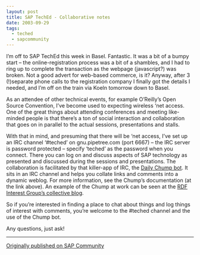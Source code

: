 ```yaml
---
layout: post
title: SAP TechEd - Collaborative notes
date: 2003-09-29
tags:
  - teched
  - sapcommunity
---
```

I’m off to SAP TechEd this week in Basel. Fantastic. It was a bit of a bumpy start – the online-registration process was a bit of a shambles, and I had to ring up to complete the transaction as the webpage (javascript?) was broken. Not a good advert for web-based commerce, is it? Anyway, after 3  (!)separate phone calls to the registration company I finally got the details I needed, and I’m off on the train via Koeln tomorrow down to Basel.

As an attendee of other technical events, for example O’Reilly’s Open Source Convention, I’ve become used to expecting wireless ‘net access. One of the great things about attending conferences and meeting like-minded people is that there’s a ton of social interaction and collaboration that goes on in parallel to the actual sessions, presentations and stalls.

With that in mind, and presuming that there will be ‘net access, I’ve set up an IRC channel ‘#teched’ on gnu.pipetree.com (port 6667) – the IRC server is password protected – specify ‘teched’ as the password when you connect. There you can log on and discuss aspects of SAP technology as presented and discussed during the sessions and presentations. The collaboration is facilitated by that killer-app of IRC, the [Daily Chump bot](https://web.archive.org/web/20080213223914/http://usefulinc.com/chump/). It sits in an IRC channel and helps you collate links and comments into a dynamic weblog. For more information, see the Chump’s documentation (at the link above). An example of the Chump at work can be seen at the [RDF Interest Group’s collective blog](https://web.archive.org/web/20030522044919/http://rdfig.xmlhack.com/).

So if you’re interested in finding a place to chat about things and log things of interest with comments, you’re welcome to the #teched channel and the use of the Chump bot.

Any questions, just ask!

---

[Originally published on SAP Community](https://blogs.sap.com/2003/09/29/sap-teched-collaborative-notes/)
